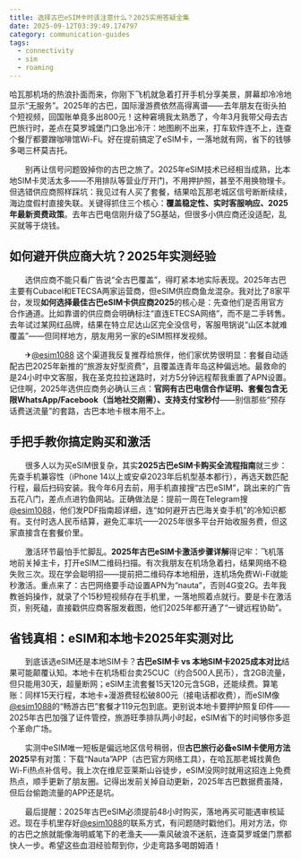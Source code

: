 ```yaml
---
title: 选择古巴eSIM卡时该注意什么？2025实用答疑全集
date: 2025-09-12T03:39:49.174797
category: communication-guides
tags:
  - connectivity
  - sim
  - roaming
---
```


哈瓦那机场的热浪扑面而来，你刚下飞机就急着打开手机分享美景，屏幕却冷冷地显示“无服务”。2025年的古巴，国际漫游费依然高得离谱——去年朋友在街头拍个短视频，回国账单竟多出800元！这种窘境我太熟悉了，今年3月我带父母去古巴旅行时，差点在莫罗城堡门口急出冷汗：地图刷不出来，打车软件连不上，连查个餐厅都要蹭咖啡馆Wi-Fi。好在提前搞定了eSIM卡，一落地就有网，省下的钱够多喝三杯莫吉托。

　　别再让信号问题毁掉你的古巴之旅了。2025年eSIM技术已经相当成熟，比本地SIM卡灵活太多——不用排队等营业厅开门，不用押护照，甚至不用换物理卡。但选错供应商照样踩坑：我见过有人买了套餐，结果哈瓦那老城区信号断断续续，海边度假村直接失联。关键得抓住三个核心：**覆盖稳定性、实时客服响应、2025年最新资费政策**。去年古巴电信刚升级了5G基站，但很多小供应商还没适配，乱买就等于烧钱。

## 如何避开供应商大坑？2025年实测经验

　　选供应商不能只看广告说“全古巴覆盖”，得盯紧本地实际表现。2025年古巴主要有Cubacel和ETECSA两家运营商，但eSIM供应商鱼龙混杂。我对比了8家平台，发现**如何选择最佳古巴eSIM卡供应商2025**的核心是：先查他们是否用官方合作通道。比如靠谱的供应商会明确标注“直连ETECSA网络”，而不是二手转售。去年试过某网红品牌，结果在特立尼达山区完全没信号，客服甩锅说“山区本就难覆盖”——但同样地方，朋友用另一家的eSIM照样发视频。

　　✈[@esim1088](https://t.me/s/esim1088) 这个渠道我反复推荐给旅伴，他们家优势很明显：套餐自动适配古巴2025年新推的“旅游友好型资费”，且覆盖连青年岛这种偏远地。最救命的是24小时中文客服，我在圣克拉拉迷路时，对方5分钟远程帮我重置了APN设置。记住啊，2025年选供应商务必确认三点：**官网有古巴电信合作证明、套餐包含无限WhatsApp/Facebook（当地社交刚需）、支持支付宝秒付**——别信那些“预存话费送流量”的套路，古巴本地卡根本用不上。

## 手把手教你搞定购买和激活

　　很多人以为买eSIM很复杂，其实**2025古巴eSIM卡购买全流程指南**就三步：先查手机兼容性（iPhone 14以上或安卓2023年后机型基本都行），再选天数匹配行程，最后扫码安装。我今年6月去前，用手机直接搜“古巴eSIM”，跳出来的广告五花八门，差点点进钓鱼网站。正确做法是：提前一周在Telegram搜[@esim1088](https://t.me/s/esim1088)，他们发PDF指南超详细，连“如何避开古巴海关查手机”的冷知识都有。支付时选人民币结算，避免汇率坑——2025年很多平台开始收服务费，但这家直接含在套餐价里。

　　激活环节最怕手忙脚乱。**2025年古巴eSIM卡激活步骤详解**得记牢：飞机落地前关掉主卡，打开eSIM二维码扫描。有次我朋友在机场急着扫，结果网络不稳失败三次。现在学会聪明招——提前把二维码存本地相册，连机场免费Wi-Fi就能秒激活。重点来了：古巴网络要手动设置APN为“nauta”，否则4G变2G。去年我教爸妈操作，就录了个15秒短视频存在手机里，一落地照着点就行。要是卡在激活页，别死磕，直接戳供应商客服发截图，他们2025年都开通了“一键远程协助”。

## 省钱真相：eSIM和本地卡2025年实测对比

　　到底该选eSIM还是本地SIM卡？**古巴eSIM卡 vs 本地SIM卡2025成本对比**结果可能颠覆认知。本地卡在机场柜台卖25CUC（约合500人民币），含2GB流量，但只能用30天，超量断网；eSIM主流套餐15天120元含5GB，还能续费。算笔账：同样15天行程，本地卡+漫游费轻松破800元（接电话都收费），而eSIM像[@esim1088](https://t.me/s/esim1088)的“畅游古巴”套餐才119元包到底。更别说本地卡要押护照复印件——2025年古巴加强了证件管控，旅游旺季排队两小时起，eSIM省下的时间够你多逛个革命广场。

　　实测中eSIM唯一短板是偏远地区信号稍弱，但**古巴旅行必备eSIM卡使用方法2025**早有对策：下载“Nauta”APP（古巴官方网络工具），在哈瓦那老城找黄色Wi-Fi热点补信号。我上次在维尼亚莱斯山谷徒步，eSIM没网时就用这招连上免费热点，顺手更新了朋友圈。记得出发前关掉自动更新，2025年古巴数据费虽降，但后台偷跑流量的APP还是坑。

　　最后提醒：2025年古巴eSIM必须提前48小时购买，落地再买可能遇审核延迟。现在手机里存好[@esim1088](https://t.me/s/esim1088)的联系方式，有问题随时戳他们。用对方法，你的古巴之旅就能像海明威笔下的老渔夫——乘风破浪不迷航，连查莫罗城堡门票都快人一步。希望这些血泪经验帮到你，少走弯路多喝朗姆酒！